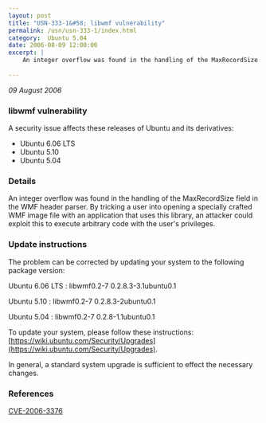 ```yaml
---
layout: post
title: "USN-333-1&#58; libwmf vulnerability"
permalink: /usn/usn-333-1/index.html
category:  Ubuntu 5.04
date: 2006-08-09 12:00:00
excerpt: |
    An integer overflow was found in the handling of the MaxRecordSize field in the WMF header parser. By tricking a user into opening a specially crafted WMF image file with an application that uses this library, an attacker could exploit this to execute arbitrary code with the user&#39;s privileges.
    
--- 
```

 
 

*09 August 2006*

### libwmf vulnerability

A security issue affects these releases of Ubuntu and its derivatives:

* Ubuntu 6.06 LTS
* Ubuntu 5.10
* Ubuntu 5.04

### Details

An integer overflow was found in the handling of the MaxRecordSize field in the WMF header parser. By tricking a user into opening a specially crafted WMF image file with an application that uses this library, an attacker could exploit this to execute arbitrary code with the user&#39;s privileges.

### Update instructions

The problem can be corrected by updating your system to the following package version:

Ubuntu 6.06 LTS
 : libwmf0.2-7 <span>0.2.8.3-3.1ubuntu0.1</span>

Ubuntu 5.10
 : libwmf0.2-7 <span>0.2.8.3-2ubuntu0.1</span>

Ubuntu 5.04
 : libwmf0.2-7 <span>0.2.8-1.1ubuntu0.1</span>

To update your system, please follow these instructions: [https://wiki.ubuntu.com/Security/Upgrades](https://wiki.ubuntu.com/Security/Upgrades).

In general, a standard system upgrade is sufficient to effect the necessary changes.

### References

 
 [CVE-2006-3376](http://people.ubuntu.com/~ubuntu-security/cve/CVE-2006-3376)
 

